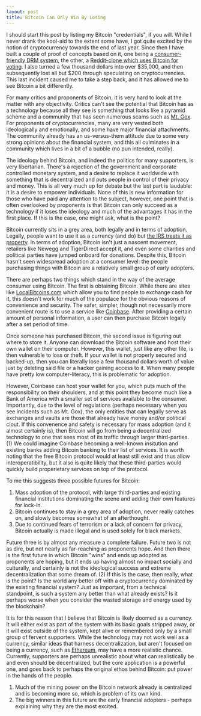 ```yaml
---
layout: post
title: Bitcoin Can Only Win By Losing 
---
```


I should start this post by listing my Bitcoin "credentials", if you will. While I never drank the kool-aid to the extent some have, I got quite excited by the notion of cryptocurrency towards the end of last year. Since then I have built a couple of proof of concepts based on it, one being a [consumer-friendly DRM system](https://github.com/aaron-lebo/dissent), the other, a [Reddit-clone which uses Bitcoin for voting](https://github.com/aaron-lebo/updn). I also turned a few thousand dollars into over $35,000, and then subsequently lost all but $200 through speculating on cryptocurrencies. This last incident caused me to take a step back, and it has allowed me to see Bitcoin a bit differently. 

For many critics and proponents of Bitcoin, it is very hard to look at the matter with any objectivity. Critics can't see the potential that Bitcoin has as a technology because all they see is something that looks like a pyramid scheme and a community that has seen numerous scams such as [Mt. Gox](http://online.wsj.com/articles/mt-gox-head-believes-no-more-bitcoin-will-be-found-1403850830). For proponents of cryptocurrencies, many are very vested both ideologically and emotionally, and some have major financial attachments. The community already has an us-versus-them attitude due to some very strong opinions about the financial system, and this all culminates in a community which lives in a bit of a bubble (no pun intended, really).

The ideology behind Bitcoin, and indeed the politics for many supporters, is very libertarian. There's a rejection of the government and corporate controlled monetary system, and a desire to replace it worldwide with something that is decentralized and puts people in control of their privacy and money. This is all very much up for debate but the last part is laudable: it is a desire to empower individuals. None of this is new information for those who have paid any attention to the subject, however, one point that is often overlooked by proponents is that Bitcoin can only succeed as a technology if it loses the ideology and much of the advantages it has in the first place. If this is the case, one might ask, what is the point?

Bitcoin currently sits in a grey area, both legally and in terms of adoption. Legally, people want to use it as a currency (and do) but [the IRS treats it as property](http://en.wikipedia.org/wiki/Legality_of_Bitcoin_by_country). In terms of adoption, Bitcoin isn't just a nascent movement, retailers like Newegg and TigerDirect accept it, and even some charities and political parties have jumped onboard for donations. Despite this, Bitcoin hasn't seen widespread adoption at a consumer level: the people purchasing things with Bitcoin are a relatively small group of early adopters.

There are perhaps two things which stand in the way of the average consumer using Bitcoin. The first is obtaining Bitcoin. While there are sites like [LocalBitcoins.com](https://localbitcoins.com/) which allow you to find people to exchange cash for it, this doesn't work for much of the populace for the obvious reasons of convenience and security. The safer, simpler, though not necessarily more convenient route is to use a service like [Coinbase](https://coinbase.com/). After providing a certain amount of personal information, a user can then purchase Bitcoin legally after a set period of time. 

Once someone has purchased Bitcoin, the second issue is figuring out where to store it. Anyone can download the Bitcoin software and host their own wallet on their computer. However, this wallet, just like any other file, is then vulnerable to loss or theft. If your wallet is not properly secured and backed-up, then you can literally lose a few thousand dollars worth of value just by deleting said file or a hacker gaining access to it. When many people have pretty low computer-literacy, this is problematic for adoption.

However, Coinbase can host your wallet for you, which puts much of the responsibility on their shoulders, and at this point they become much like a Bank of America with a smaller set of services available to the consumer. Importantly, due to the level of regulations (perhaps necessary when you see incidents such as Mt. Gox), the only entities that can legally serve as exchanges and vaults are those that already have money and/or political clout. If this convenence and safety is necessary for mass adoption (and it almost certainly is), then Bitcoin will go from being a decentralized technology to one that sees most of its traffic through larger third-parties. (1) We could imagine Coinbase becoming a well-known insitution and existing banks adding Bitcoin banking to their list of services. It is worth noting that the free Bitcoin protocol would at least still exist and thus allow interoperatibility, but it also is quite likely that these third-parties would quickly build properietary services on top of the protocol.

To me this suggests three possible futures for Bitcoin: 

1. Mass adoption of the protocol, with large third-parties and existing financial institutions dominating the scene and adding their own features for lock-in.
2. Bitcoin continues to stay in a grey area of adoption, never really catches on, and slowly becomes somewhat of an afterthought.
3. Due to continued fears of terrorism or a lack of concern for privacy, Bitcoin actually is made illegal and is used solely for black markets. 

Future three is by almost any measure a complete failure. Future two is not as dire, but not nearly as far-reaching as proponents hope. And then there is the first future in which Bitcoin "wins" and ends up adopted as proponents are hoping, but it ends up having almost no impact socially and culturally, and certainly is not the ideological success and extreme decentralization that some dream of. (2) If this is the case, then really, what is the point? Is the world any better off with a cryptocurrency dominated by the existing financial system? Just as important, from a technical standpoint, is such a system any better than what already exists? Is it perhaps worse when you consider the wasted storage and energy used by the blockchain?  

It is for this reason that I believe that Bitcoin is likely doomed as a currency. It will either exist as part of the system with its basic goals stripped away, or it will exist outside of the system, kept alive or remembered only by a small group of fervent supporters. While the technology may not work well as a currency, similar ideas that harness decentralization, but aren't focused on being a currency, such as [Ethereum](http://www.ethereum.org), may have a more realistic chance. Currently, supporters are perhaps unrealistic about what can realistically be and even should be decentralized, but the core application is a powerful one, and goes back to perhaps the original ethos behind Bitcoin: put power in the hands of the people.

1. Much of the mining power on the Bitcoin network already is centralized and is becoming more so, which is problem of its own kind.
2. The big winners in this future are the early financial adopters - perhaps explaining why they are the most excited.




